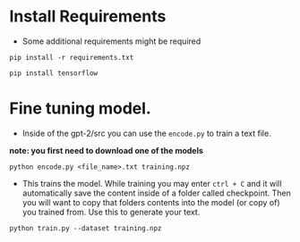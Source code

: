 
# Install Requirements

- Some additional requirements might be required

`pip install -r requirements.txt`

`pip install tensorflow`


# Fine tuning model.

- Inside of the gpt-2/src you can use the `encode.py` to train a text file.

__note: you first need to download one of the models__

`python encode.py <file_name>.txt training.npz`

- This trains the model. While training you may enter `ctrl + C` and it will automatically save the content inside of a folder called checkpoint. Then you will want to copy that folders contents into the model (or copy of) you trained from. Use this to generate your text.

`python train.py --dataset training.npz`
